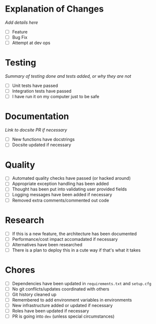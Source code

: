 # Explanation of Changes

_Add details here_

- [ ] Feature
- [ ] Bug Fix
- [ ] Attempt at dev ops

# Testing

_Summary of testing done and tests added, or why they are not_

- [ ] Unit tests have passed
- [ ] Integration tests have passed
- [ ] I have run it on my computer just to be safe

# Documentation

_Link to docsite PR if necessary_

- [ ] New functions have docstrings
- [ ] Docsite updated if necessary

# Quality

- [ ] Automated quality checks have passed (or hacked around)
- [ ] Appropriate exception handling has been added
- [ ] Thought has been put into validating user provided fields
- [ ] Logging messages have been added if necessary
- [ ] Removed extra comments/commented out code

# Research

- [ ] If this is a new feature, the architecture has been documented
- [ ] Performance/cost impact accomadated if necessary
- [ ] Alternatives have been researched
- [ ] There is a plan to deploy this in a cute way if that's what it takes

# Chores

- [ ] Dependencies have been updated in `requirements.txt` and `setup.cfg`
- [ ] No git conflicts/updates coordinated with others
- [ ] Git history cleaned up
- [ ] Remembered to add environment variables in environments
- [ ] New infrastructure added or updated if necessary
- [ ] Roles have been updated if necessary
- [ ] PR is going into `dev` (unless special circumstances)
